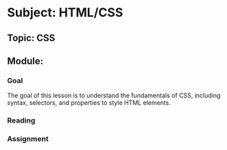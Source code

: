 # Subject: HTML/CSS
## Topic: CSS
## Module: 

### Goal
The goal of this lesson is to understand the fundamentals of CSS, including syntax, selectors, and properties to style HTML elements. 

### Reading 

### Assignment


